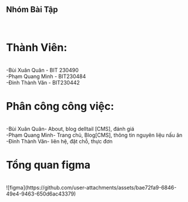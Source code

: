 <h2>Nhóm Bài Tập </h2><br>
<h1>Thành Viên: </h1><br>
-Bùi Xuân Quân - BIT 230490<br>
-Phạm Quang Minh - BIT230484 <br>
-Đinh Thành Văn - BIT230442 <br>
<h1>Phân công công việc:</h1><br>
-Bùi Xuân Quân- About, blog delltail [CMS], đánh giá <br>
-Phạm Quang Minh- Trang chủ, Blog[CMS], thông tin nguyên liệu nấu ăn <br>
-Đinh Thành Văn- liên hệ, đặt chỗ, thực đơn <br>
<h1>Tổng quan figma</h1><br>
![figma](https://github.com/user-attachments/assets/bae72fa9-6846-49e4-9463-650d6ac43379)

